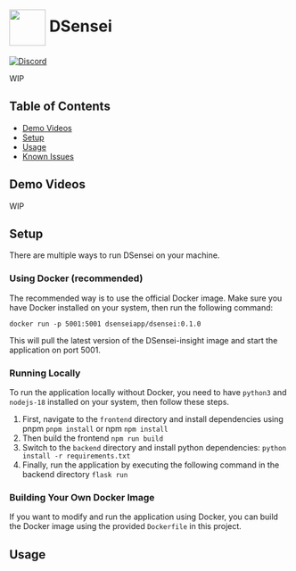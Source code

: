 # <img valign="middle" src="https://github.com/logunify/dsensei/blob/main/docs/images/logo.png" width="65" height="65"/>   DSensei

[![Discord](https://img.shields.io/badge/discord-@DSensei-blue.svg?logo=discord)](https://discord.gg/fRzNUEugRU)


WIP

## Table of Contents

- [Demo Videos](#Demo-videos)
- [Setup](#Setup)
- [Usage](#Usage)
- [Known Issues](#Known-Issues)

## Demo Videos

WIP

## Setup
There are multiple ways to run DSensei on your machine.

### Using Docker (recommended)
The recommended way is to use the official Docker image. Make sure you have Docker installed on your system, then run the following command:

```shell
docker run -p 5001:5001 dsenseiapp/dsensei:0.1.0
```

This will pull the latest version of the DSensei-insight image and start the application on port 5001.

### Running Locally
To run the application locally without Docker, you need to have `python3` and `nodejs-18` installed on your system, then follow these steps.

1. First, navigate to the `frontend` directory and install dependencies using pnpm `pnpm install` or npm `npm install`
2. Then build the frontend `npm run build`
3. Switch to the `backend` directory and install python dependencies: `python install -r requirements.txt`
4. Finally, run the application by executing the following command in the backend directory `flask run`

### Building Your Own Docker Image
If you want to modify and run the application using Docker, you can build the Docker image using the provided `Dockerfile` in this project.


## Usage
